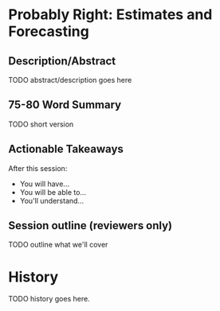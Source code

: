 # Probably Right: Estimates and Forecasting

## Description/Abstract

TODO abstract/description goes here


## 75-80 Word Summary

TODO short version


## Actionable Takeaways

After this session:

* You will have...
* You will be able to...
* You'll understand...


## Session outline (reviewers only)

TODO outline what we'll cover

# History

TODO history goes here.
